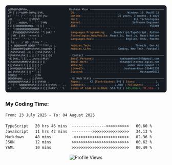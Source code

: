 <a href="https://github.com/HashaamKhan19/HashaamKhan19">
  <picture>
    <source media="(prefers-color-scheme: dark)" srcset="https://raw.githubusercontent.com/HashaamKhan19/HashaamKhan19/main/dark_mode.svg">
    <img alt="Hashaam Khan's GitHub Profile README" src="https://raw.githubusercontent.com/HashaamKhan19/HashaamKhan19/main/dark_mode.svg">
  </picture>
</a>

<h3>My Coding Time:</h1>
<!--START_SECTION:waka-->

```txt
From: 23 July 2025 - To: 04 August 2025

TypeScript   20 hrs 46 mins  --------------->>>>>>>>>>   60.60 %
JavaScript   11 hrs 42 mins  --------->>>>>>>>>>>>>>>>   34.13 %
Markdown     48 mins         ->>>>>>>>>>>>>>>>>>>>>>>>   02.36 %
JSON         12 mins         >>>>>>>>>>>>>>>>>>>>>>>>>   00.62 %
YAML         10 mins         >>>>>>>>>>>>>>>>>>>>>>>>>   00.49 %
```

<!--END_SECTION:waka-->

<p align="center">
  <img src="https://komarev.com/ghpvc/?username=HashaamKhan19&color=grey&style=for-the-badge&abbreviated=true" alt="Profile Views"/>
</p>
